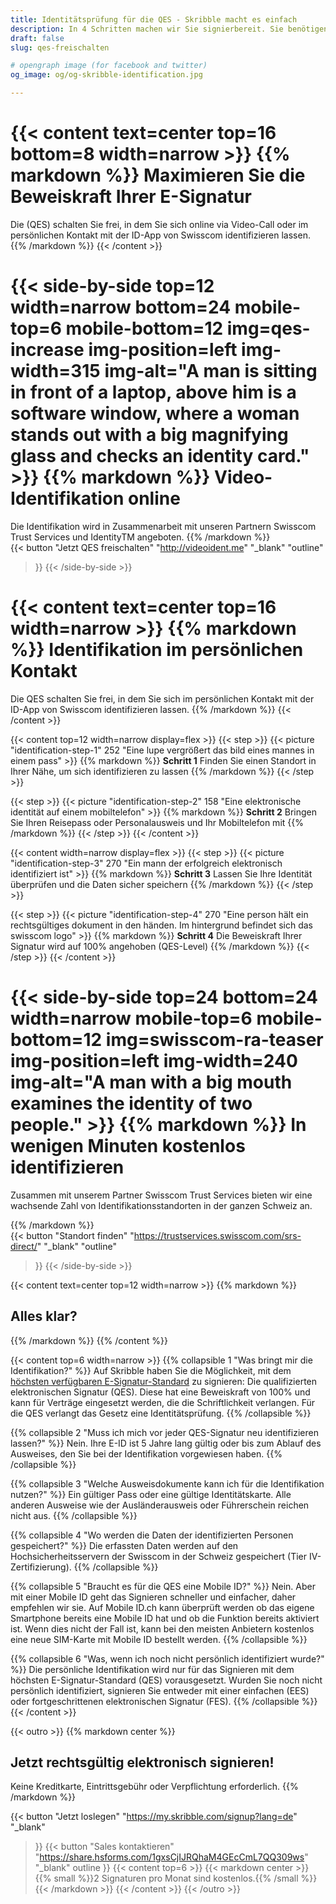 ```yaml
---
title: Identitätsprüfung für die QES - Skribble macht es einfach
description: In 4 Schritten machen wir Sie signierbereit. Sie benötigen nur ein Mobiltelefon und ein gültiges Reisedokument.
draft: false
slug: qes-freischalten

# opengraph image (for facebook and twitter)
og_image: og/og-skribble-identification.jpg

---
```

{{< content text=center top=16 bottom=8 width=narrow >}}
{{% markdown %}}
Maximieren Sie die Beweiskraft 
Ihrer E-Signatur
===============
Die (QES) schalten Sie frei, in dem Sie sich online 
via Video-Call oder im persönlichen Kontakt 
mit der ID-App von Swisscom identifizieren lassen.
{{% /markdown %}}
{{< /content >}}

[//]: # (--------------------------------------------------------------------------------------------------------------)

{{< side-by-side top=12 width=narrow bottom=24 mobile-top=6 mobile-bottom=12 img=qes-increase img-position=left img-width=315 img-alt="A man is sitting in front of a laptop, above him is a software window, where a woman stands out with a big magnifying glass and checks an identity card." >}}
{{% markdown %}}
Video-Identifikation 
online
===============
Die Identifikation wird in Zusammenarbeit mit unseren Partnern Swisscom Trust Services und IdentityTM angeboten. 
{{% /markdown %}}
<br>
{{< button
  "Jetzt QES freischalten"
  "http://videoident.me"
  "_blank"
  "outline"
>}}
{{< /side-by-side >}}

[//]: # (--------------------------------------------------------------------------------------------------------------)


{{< content text=center top=16 width=narrow >}}
{{% markdown %}}
Identifikation 
im persönlichen Kontakt
===============
Die QES schalten Sie frei, in dem Sie sich im persönlichen Kontakt
mit der ID-App von Swisscom identifizieren lassen.
{{% /markdown %}}
{{< /content >}}

{{< content top=12 width=narrow display=flex >}}
{{< step >}}
{{< picture "identification-step-1" 252 "Eine lupe vergrößert das bild eines mannes in einem pass" >}}
{{% markdown %}}
**Schritt 1**
Finden Sie einen Standort in Ihrer Nähe, um sich identifizieren zu lassen
{{% /markdown %}}
{{< /step >}}

{{< step >}}
{{< picture "identification-step-2" 158 "Eine elektronische identität auf einem mobiltelefon" >}}
{{% markdown %}}
**Schritt 2**
Bringen Sie Ihren Reisepass oder Personalausweis und Ihr Mobiltelefon mit
{{% /markdown %}}
{{< /step >}}
{{< /content >}}

{{< content width=narrow display=flex >}}
{{< step >}}
{{< picture "identification-step-3" 270 "Ein mann der erfolgreich elektronisch identifiziert ist" >}}
{{% markdown %}}
**Schritt 3**
Lassen Sie Ihre Identität überprüfen und die Daten sicher speichern
{{% /markdown %}}
{{< /step >}}

{{< step >}}
{{< picture "identification-step-4" 270 "Eine person hält ein rechtsgültiges dokument in den händen. Im hintergrund befindet sich das swisscom logo" >}}
{{% markdown %}}
**Schritt 4**
Die Beweiskraft Ihrer Signatur wird auf 100% angehoben (QES-Level)
{{% /markdown %}}
{{< /step >}}
{{< /content >}}

[//]: # (--------------------------------------------------------------------------------------------------------------)

{{< side-by-side top=24 bottom=24 width=narrow mobile-top=6 mobile-bottom=12 img=swisscom-ra-teaser img-position=left img-width=240 img-alt="A man with a big mouth examines the identity of two people." >}}
{{% markdown %}}
In wenigen Minuten kostenlos
identifizieren
===============
Zusammen mit unserem Partner Swisscom Trust Services bieten wir eine wachsende Zahl von Identifikationsstandorten in der ganzen Schweiz an.

{{% /markdown %}}
<br>
{{< button
  "Standort finden"
  "https://trustservices.swisscom.com/srs-direct/"
  "_blank"
  "outline"
>}}
{{< /side-by-side >}}

[//]: # (--------------------------------------------------------------------------------------------------------------)

{{< content text=center top=12 width=narrow >}}
{{% markdown %}}
## Alles klar?
{{% /markdown %}}
{{% /content %}}

{{< content top=6 width=narrow >}}
{{% collapsible 1 "Was bringt mir die Identifikation?" %}}
Auf Skribble haben Sie die Möglichkeit, mit dem [höchsten verfügbaren E-Signatur-Standard](/de/signaturstandards) zu signieren: Die qualifizierten elektronischen Signatur (QES). Diese hat eine Beweiskraft von 100% und kann für Verträge eingesetzt werden, die die Schriftlichkeit verlangen. Für die QES verlangt das Gesetz eine Identitätsprüfung.
{{% /collapsible %}}

{{% collapsible 2 "Muss ich mich vor jeder QES-Signatur neu identifizieren lassen?" %}}
Nein. Ihre E-ID ist 5 Jahre lang gültig oder bis zum Ablauf des Ausweises, den Sie bei der Identifikation vorgewiesen haben.
{{% /collapsible %}}

{{% collapsible 3 "Welche Ausweisdokumente kann ich für die Identifikation nutzen?" %}}
Ein gültiger Pass oder eine gültige Identitätskarte. Alle anderen Ausweise wie der Ausländerausweis oder Führerschein reichen nicht aus.
{{% /collapsible %}}

{{% collapsible 4 "Wo werden die Daten der identifizierten Personen gespeichert?" %}}
Die erfassten Daten werden auf den Hochsicherheitsservern der Swisscom in der Schweiz gespeichert (Tier IV-Zertifizierung).
{{% /collapsible %}}

{{% collapsible 5 "Braucht es für die QES eine Mobile ID?" %}}
Nein. Aber mit einer Mobile ID geht das Signieren schneller und einfacher, daher empfehlen wir sie. Auf Mobile ID.ch kann überprüft werden ob das eigene Smartphone bereits eine Mobile ID hat und ob die Funktion bereits aktiviert ist. Wenn dies nicht der Fall ist, kann bei den meisten Anbietern kostenlos eine neue SIM-Karte mit Mobile ID bestellt werden.
{{% /collapsible %}}

{{% collapsible 6 "Was, wenn ich noch nicht persönlich identifiziert wurde?" %}}
Die persönliche Identifikation wird nur für das Signieren mit dem höchsten E-Signatur-Standard (QES) vorausgesetzt. Wurden Sie noch nicht persönlich identifiziert, signieren Sie entweder mit einer einfachen (EES) oder fortgeschrittenen elektronischen Signatur (FES).
{{% /collapsible %}}
{{< /content >}}


[//]: # (--------------------------------------------------------------------------------------------------------------)

{{< outro >}}
{{% markdown center %}}
## Jetzt rechtsgültig elektronisch signieren!
Keine Kreditkarte, Eintrittsgebühr oder
Verpflichtung erforderlich.
{{% /markdown %}}

{{< button
  "Jetzt loslegen"
  "https://my.skribble.com/signup?lang=de"
  "_blank"
>}}
{{< button
  "Sales kontaktieren"
  "https://share.hsforms.com/1gxsCjIJRQhaM4GEcCmL7QQ309ws"
  "_blank"
  outline
>}}
{{< content top=6 >}}
{{< markdown center >}}
{{% small %}}2 Signaturen pro Monat sind kostenlos.{{% /small %}} 
{{< /markdown >}}
{{< /content >}}
{{< /outro >}}
